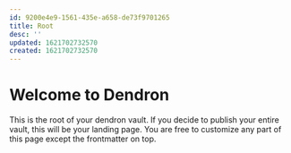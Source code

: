 ```yaml
---
id: 9200e4e9-1561-435e-a658-de73f9701265
title: Root
desc: ''
updated: 1621702732570
created: 1621702732570
---
```

# Welcome to Dendron

This is the root of your dendron vault. If you decide to publish your entire vault, this will be your landing page. You are free to customize any part of this page except the frontmatter on top. 
